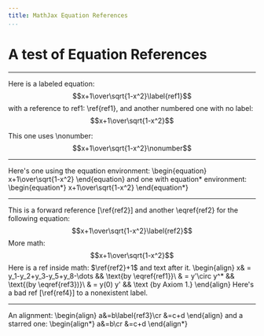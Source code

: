 ```yaml
---
title: MathJax Equation References
...
```


A test of Equation References
=============================

------------------------------------------------------------------------

Here is a labeled equation: $$x+1\over\sqrt{1-x^2}\label{ref1}$$
with a reference to ref1: \ref{ref1}, and another numbered one with no
label: $$x+1\over\sqrt{1-x^2}$$

This one uses \\nonumber:
$$x+1\over\sqrt{1-x^2}\nonumber$$

------------------------------------------------------------------------

Here's one using the equation environment:
\begin{equation}
x+1\over\sqrt{1-x^2}
\end{equation}
and one with equation\*
environment:
\begin{equation*}
x+1\over\sqrt{1-x^2}
\end{equation*}

------------------------------------------------------------------------

This is a forward reference \[\ref{ref2}\] and another \eqref{ref2}
for the following equation:
$$x+1\over\sqrt{1-x^2}\label{ref2}$$
More math:
$$x+1\over\sqrt{1-x^2}$$
Here is a ref inside math:
$\ref{ref2}+1$ and text after it.
\begin{align} 
x& = y_1-y_2+y_3-y_5+y_8-\dots 
&& \text{by \eqref{ref1}}\\ 
& = y'\circ y^* && \text{(by \eqref{ref3})}\\ 
& = y(0) y' && \text {by Axiom 1.} 
\end{align} 
Here's a bad ref \[\ref{ref4}\] to a
nonexistent label.

------------------------------------------------------------------------

An alignment:
\begin{align}
a&=b\label{ref3}\cr
&=c+d
\end{align}
and a starred one:
\begin{align*}
a&=b\cr
&=c+d
\end{align*}
